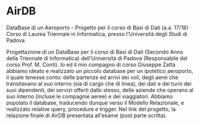 # AirDB
DataBase di un Aeroporto - Progetto per il corso di Basi di Dati (a.a. 17/18) 
Corso di Laurea Triennale in Informatica, presso l'Università degli Studi di Padova


Progettazione di un DataBase per il corso di Basi di Dati (Secondo Anno della Triennale di Informatica) dell'Università di Padova 
(Responsabile del corso Prof. M. Conti).
Io ed il mio compagno di corso Giuseppe Zatta abbiamo ideato e realizzato un piccolo database per un ipotetico aeroporto, 
il quale tenesse conto: delle partenze ed arrivi dei voli, degli aerei che transitavano al suo interno (sia di cargo che di linea), 
dei dati e dei turni dei suoi dipendenti, dei servizi offerti dallo stesso, delle aziende che operano al suo interno 
(incluse le compagnie aeree) e dei viaggiatori.
Abbiamo popolato il database, traducendo dunque verso il Modello Relazionale, e realizzato relative query, procedure e trigger.
Nel link del progetto, la relazione finale di AirDB presentata all'esame (post parte scritta).
